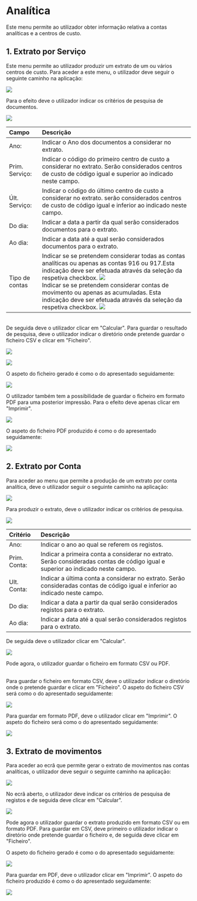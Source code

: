 # Analítica

Este menu permite ao utilizador obter informação relativa a contas analíticas   e a centros de custo.

## 1. Extrato por Serviço

Este menu permite ao utilizador produzir um extrato de um ou vários centros de custo. Para aceder a este menu, o utilizador deve seguir o seguinte caminho na aplicação:

![](https://spmssicc.github.io/pages/markdown/analitica.assets/analitica-137e99a1.png)

 Para o efeito deve o utilizador indicar os critérios de pesquisa de documentos.

![](https://spmssicc.github.io/pages/markdown/analitica.assets/analitica-e846ca48.png)

|Campo | Descrição |
|:--|:--|
|Ano:    |Indicar o Ano dos documentos a considerar no extrato.    |
|Prim. Serviço:    | Indicar o código do primeiro centro de custo a considerar no extrato. Serão considerados centros de custo de código igual e superior ao indicado neste campo.   |
|Últ. Serviço:    |Indicar o código do último centro de custo a considerar no extrato. serão considerados centros de custo de código igual e inferior ao indicado neste campo.    |
|Do dia:    | Indicar a data a partir da qual serão considerados documentos para o extrato.    |
|Ao dia:    | Indicar a data até a qual serão considerados documentos para o extrato.   |
|Tipo de contas    | Indicar se se pretendem considerar todas as contas analíticas ou apenas as contas 916 ou 917.Esta indicação deve ser efetuada através da seleção da respetiva checkbox. ![](https://spmssicc.github.io/pages/markdown/analitica.assets/analitica-30151129.png) </br> Indicar se se pretendem considerar contas de movimento ou apenas as acumuladas. Esta indicação deve ser efetuada através da seleção da respetiva checkbox. ![](https://spmssicc.github.io/pages/markdown/analitica.assets/analitica-94b1a6b4.png)   |

</br>De seguida deve o utilizador clicar em "Calcular". Para guardar o resultado de pesquisa, deve o utilizador indicar o diretório onde pretende guardar o ficheiro CSV e clicar em "Ficheiro".

![](https://spmssicc.github.io/pages/markdown/analitica.assets/analitica-c107245d.png)

![](https://spmssicc.github.io/pages/markdown/analitica.assets/analitica-01a0086e.png)

O aspeto do ficheiro gerado é como o do apresentado seguidamente:

![](https://spmssicc.github.io/pages/markdown/analitica.assets/analitica-d6f3a36e.png)

O utilizador também tem a possibilidade de guardar o ficheiro em formato PDF para uma posterior impressão. Para o efeito deve apenas clicar em "Imprimir".

![](https://spmssicc.github.io/pages/markdown/analitica.assets/analitica-03a86dfa.png)

O aspeto do ficheiro PDF produzido é como o do apresentado seguidamente:

![](https://spmssicc.github.io/pages/markdown/analitica.assets/analitica-6167af59.png)


## 2. Extrato por Conta

Para aceder ao menu que permite a produção de um extrato por conta analítica, deve o utilizador seguir o seguinte caminho na aplicação:

![](https://spmssicc.github.io/pages/markdown/analitica.assets/analitica-2d18fc52.png)

Para produzir o extrato, deve o utilizador indicar os critérios de pesquisa.

![](https://spmssicc.github.io/pages/markdown/analitica.assets/analitica-877646c6.png)

| Critério     | Descrição                                                                                                                       |
|:-------------|:--------------------------------------------------------------------------------------------------------------------------------|
| Ano:         | Indicar o ano ao qual se referem os registos.                                                                                   |
| Prim. Conta: | Indicar a primeira conta a considerar no extrato. Serão consideradas contas de código igual e superior ao indicado neste campo. |
| Ult. Conta:  | Indicar a última conta a considerar no extrato. Serão consideradas contas de código igual e inferior ao indicado neste campo.   |
| Do dia:      | Indicar a data a partir da qual serão considerados registos para o extrato.                                                     |
| Ao dia:      | Indicar a data até a qual serão considerados registos para o extrato.                                                           |

De seguida deve o utilizador clicar em "Calcular".

![](https://spmssicc.github.io/pages/markdown/analitica.assets/analitica-40a0432d.png)

Pode agora, o utilizador guardar o ficheiro em formato CSV ou PDF.


</br>Para guardar o ficheiro em formato CSV, deve o utilizador indicar o diretório onde o pretende guardar e clicar em "Ficheiro".
O aspeto do ficheiro CSV será como o do apresentado seguidamente:

![](https://spmssicc.github.io/pages/markdown/analitica.assets/analitica-92235bad.png)

Para guardar em formato PDF, deve o utilizador clicar em "Imprimir". O aspeto do ficheiro será como o do apresentado seguidamente:

![](https://spmssicc.github.io/pages/markdown/analitica.assets/analitica-282ed24f.png)

## 3. Extrato de movimentos

Para aceder ao ecrã que permite gerar o extrato de movimentos nas contas analíticas, o  utilizador deve seguir o seguinte caminho na aplicação:

![](https://spmssicc.github.io/pages/markdown/analitica.assets/analitica-15562c94.png)

No ecrã aberto, o utilizador deve indicar os critérios de pesquisa de registos e de seguida deve clicar em "Calcular".

![](https://spmssicc.github.io/pages/markdown/analitica.assets/analitica-b8569fd0.png)

Pode agora o utilizador guardar o extrato produzido em formato CSV ou em formato PDF. Para guardar em CSV, deve primeiro o utilizador indicar o diretório onde pretende guardar o ficheiro e, de seguida deve clicar em "Ficheiro".

O aspeto do ficheiro gerado é como o do apresentado seguidamente:

![](https://spmssicc.github.io/pages/markdown/analitica.assets/analitica-aa9a308c.png)

Para guardar em PDF, deve o utilizador clicar em "Imprimir". O aspeto do ficheiro produzido é como o do apresentado seguidamente:

![](https://spmssicc.github.io/pages/markdown/analitica.assets/analitica-ddf24893.png)
